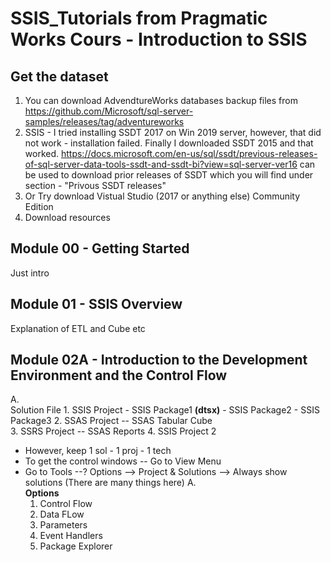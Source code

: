 # SSIS_Tutorials from Pragmatic Works Cours - Introduction to SSIS
## Get the dataset
1.  You can download AdvendtureWorks databases backup files from https://github.com/Microsoft/sql-server-samples/releases/tag/adventureworks
2.  SSIS - I tried installing SSDT 2017 on Win 2019 server, however, that did not work - installation failed. Finally I downloaded SSDT 2015 and that worked. https://docs.microsoft.com/en-us/sql/ssdt/previous-releases-of-sql-server-data-tools-ssdt-and-ssdt-bi?view=sql-server-ver16 can be used to download prior releases of SSDT which you will find under section - "Privous SSDT releases"
3.  Or Try download Vistual Studio (2017 or anything else) Community Edition
4.  Download resources

## Module 00 - Getting Started 
  Just intro

## Module 01 - SSIS Overview
  Explanation of ETL and Cube etc
  
## Module 02A - Introduction to the Development Environment and the Control Flow
A.<br> Solution File
    1. SSIS Project
      - SSIS Package1 **(dtsx)**
      - SSIS Package2
      - SSIS Package3
    2. SSAS Project
      -- SSAS Tabular Cube    
    3. SSRS Project
      -- SSAS Reports
    4. SSIS Project 2

- However, keep 1 sol - 1 proj - 1 tech
- To get the control windows -- Go to View Menu
- Go to Tools --? Options --> Project & Solutions --> Always show solutions (There are many things here)
A. <br>**Options**
  1. Control Flow
  2. Data FLow
  3. Parameters
  4. Event Handlers
  5. Package Explorer
   


